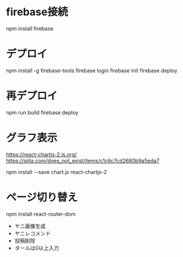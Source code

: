# firebase接続
npm install firebase

# デプロイ
npm install -g firebase-tools
firebase login
firebase init
firebase deploy

# 再デプロイ
npm run build
firebase deploy

# グラフ表示
https://react-chartjs-2.js.org/
https://qiita.com/does_not_exist/items/c1c6c7cd2680b9a5eda7

npm install --save chart.js react-chartjs-2

# ページ切り替え
npm install react-router-dom

- ヤニ画像生成
- ヤニレコメンド
- 投稿削除
- タールは0以上入力

